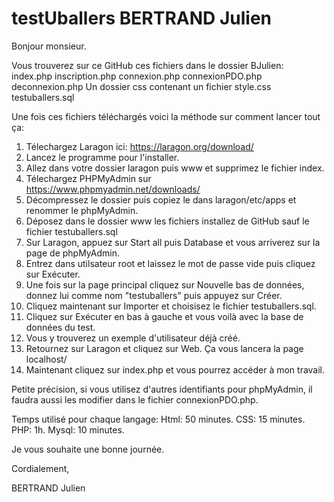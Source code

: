 # testUballers BERTRAND Julien

Bonjour monsieur.

Vous trouverez sur ce GitHub ces fichiers dans le dossier BJulien:
index.php
inscription.php
connexion.php
connexionPDO.php
deconnexion.php
Un dossier css contenant un fichier style.css
testuballers.sql

Une fois ces fichiers téléchargés voici la méthode sur comment lancer tout ça:

1. Télechargez Laragon ici: https://laragon.org/download/
2. Lancez le programme pour l'installer.
3. Allez dans votre dossier laragon puis www et supprimez le fichier index.
4. Télechargez PHPMyAdmin sur https://www.phpmyadmin.net/downloads/
5. Décompressez le dossier puis copiez le dans laragon/etc/apps et renommer le phpMyAdmin.
6. Déposez dans le dossier www les fichiers installez de GitHub sauf le fichier testuballers.sql
7. Sur Laragon, appuez sur Start all puis Database et vous arriverez sur la page de phpMyAdmin.
8. Entrez dans utilsateur root et laissez le mot de passe vide puis cliquez sur Exécuter.
9. Une fois sur la page principal cliquez sur Nouvelle bas de données, donnez lui comme nom "testuballers" puis appuyez sur Créer.
11. Cliquez maintenant sur Importer et choisisez le fichier testuballers.sql.
10. Cliquez sur Exécuter en bas à gauche et vous voilà avec la base de données du test.
11. Vous y trouverez un exemple d'utilisateur déjà créé.
12. Retournez sur Laragon et cliquez sur Web. Ça vous lancera la page localhost/
13. Maintenant cliquez sur index.php et vous pourrez accéder à mon travail.

Petite précision, si vous utilisez d'autres identifiants pour phpMyAdmin, il faudra aussi les modifier dans le fichier connexionPDO.php.

Temps utilisé pour chaque langage:
Html: 50 minutes.
CSS: 15 minutes.
PHP: 1h.
Mysql: 10 minutes.

Je vous souhaite une bonne journée.

Cordialement,

BERTRAND Julien
